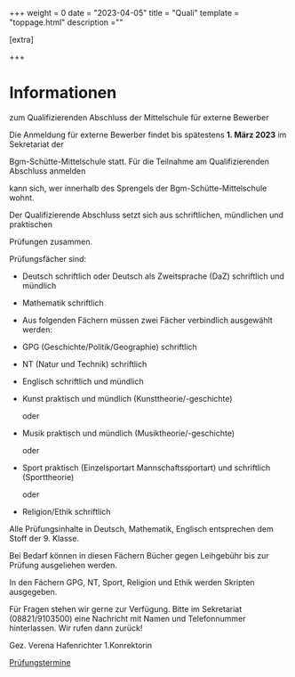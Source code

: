 +++
weight = 0
date = "2023-04-05"
title = "Quali"
template = "toppage.html"
description =""

[extra]

+++


# Informationen
zum Qualifizierenden Abschluss der Mittelschule für externe Bewerber

Die Anmeldung für externe Bewerber findet bis spätestens **1\. März 2023** im Sekretariat der

Bgm-Schütte-Mittelschule statt. Für die Teilnahme am Qualifizierenden Abschluss anmelden

kann sich, wer innerhalb des Sprengels der Bgm-Schütte-Mittelschule wohnt.

Der Qualifizierende Abschluss setzt sich aus schriftlichen, mündlichen und praktischen

Prüfungen zusammen.

Prüfungsfächer sind:

  

- Deutsch schriftlich oder Deutsch als Zweitsprache (DaZ) schriftlich und mündlich

- Mathematik schriftlich

- Aus folgenden Fächern müssen zwei Fächer verbindlich ausgewählt werden:

- GPG (Geschichte/Politik/Geographie) schriftlich

- NT (Natur und Technik) schriftlich

- Englisch schriftlich und mündlich

  

- Kunst praktisch und mündlich (Kunsttheorie/-geschichte)

      oder

  

- Musik praktisch und mündlich (Musiktheorie/-geschichte)

      oder

  

- Sport praktisch (Einzelsportart Mannschaftssportart) und schriftlich (Sporttheorie)

      oder


- Religion/Ethik schriftlich

Alle Prüfungsinhalte in Deutsch, Mathematik, Englisch entsprechen dem Stoff der 9. Klasse.

Bei Bedarf können in diesen Fächern Bücher gegen Leihgebühr bis zur Prüfung ausgeliehen werden.

In den Fächern GPG, NT, Sport, Religion und Ethik werden Skripten ausgegeben.

Für Fragen stehen wir gerne zur Verfügung. Bitte im Sekretariat (08821/9103500) eine Nachricht mit Namen und Telefonnummer hinterlassen. Wir rufen dann zurück!

Gez. Verena Hafenrichter 1.Konrektorin

[Prüfungstermine](/schullebenseiten/prufungstermine/#quali)   

